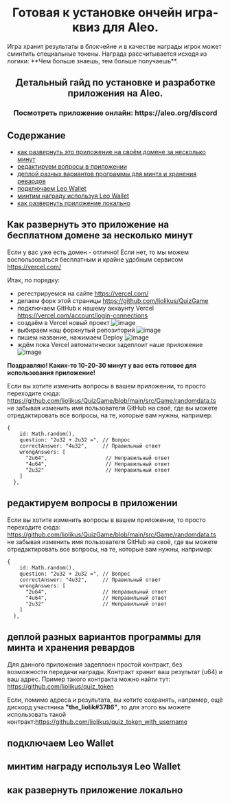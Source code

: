 <h1 align="center">Готовая к установке ончейн игра-квиз для Aleo.</h1>
Игра хранит результаты в блокчейне и в качестве награды игрок может сминтить специальные токены.
Награда рассчитывается исходя из логики: **Чем больше знаешь, тем больше получаешь**.

<h2 align="center">Детальный гайд по установке и разработке приложения на Aleo.</h2>
<h3 align="center">Посмотреть приложение онлайн: https://aleo.org/discord</h3>


## Содержание
  - [как развернуть это приложение на своём домене за несколько минут](#Как--развернуть--это--приложение--на--своём--домене--за--несколько--минут)
  - [редактируем вопросы в приложении](#Редактируе--вопросы--в--приложенииs)
  - [деплой разных вариантов программы для минта и хранения ревардов](#деплой--разных--вариантов--программы--для--минта--и--хранения--ревардов)
  - [подключаем Leo Wallet](#подключаем--Leo--Wallet)
  - [минтим награду используя Leo Wallet](#минтим--награду--используя--Leo--Wallet)
  - [как развернуть приложение локально](#как--развернуть--приложение--локально)
 
## Как развернуть это приложение на бесплатном домене за несколько минут
Если у вас уже есть домен - отлично!
Если нет, то мы можем воспользоваться бесплатным и крайне удобным сервисом https://vercel.com/

Итак, по порядку:
  - регестрируемся на сайте https://vercel.com/
  - делаем форк этой страницы https://github.com/liolikus/QuizGame
  - подключаем GitHub к нашему аккаунту Vercel https://vercel.com/account/login-connections
  - создаём в Vercel новый проект ![image](https://github.com/liolikus/QuizGame/assets/85246338/995f4308-336e-4260-8107-c2f555afe02b)
  - выбираем наш форкнутый репозиторий ![image](https://github.com/liolikus/QuizGame/assets/85246338/639f016a-4ed2-43dd-a223-fd5064b841aa)
  - пишем название, нажимаем Deploy ![image](https://github.com/liolikus/QuizGame/assets/85246338/59732ffa-3c37-4342-9d77-cfde1611eea4)
  - ждём пока Vercel автоматически задеплоит наше приложение ![image](https://github.com/liolikus/QuizGame/assets/85246338/f9303bda-7692-4ac3-8b0b-ad952b4a139a)
 
 **Поздравляю! Каких-то 10-20-30 минут у вас есть готовое для использования приложение!**

Если вы хотите изменить вопросы в вашем приложении, то просто переходите сюда: https://github.com/liolikus/QuizGame/blob/main/src/Game/randomdata.ts не забывая изменить имя пользователя GitHub на своё, где вы можете отредактировать все вопросы, на те, которые вам нужны, например:
```
{
    id: Math.random(),
    question: "2u32 + 2u32 =", // Вопрос
    correctAnswer: "4u32",     // Правильный ответ
    wrongAnswers: [
      "2u64",                   // Неправильный ответ
      "4u64",                   // Неправильный ответ
      "2u32"                    // Неправильный ответ
    ]
  },
```

## редактируем вопросы в приложении
Если вы хотите изменить вопросы в вашем приложении, то просто переходите сюда: https://github.com/liolikus/QuizGame/blob/main/src/Game/randomdata.ts не забывая изменить имя пользователя GitHub на своё, где вы можете отредактировать все вопросы, на те, которые вам нужны, например:
```
{
    id: Math.random(),
    question: "2u32 + 2u32 =", // Вопрос
    correctAnswer: "4u32",     // Правильный ответ
    wrongAnswers: [
      "2u64",                  // Неправильный ответ
      "4u64",                  // Неправильный ответ
      "2u32"                   // Неправильный ответ
    ]
  },
```
## деплой разных вариантов программы для минта и хранения ревардов
Для данного приложения задеплоен простой контракт, без возможности передачи награды.
Контракт хранит ваш результат (u64) и ваш адрес.
Пример такого контракта можно найти тут: https://github.com/liolikus/quiz_token

Если, помимо адреса и результата, вы хотите сохранять, например, ещё дискорд участника **"the_liolik#3786"**, то для этого вы можете использовать такой контракт:https://github.com/liolikus/quiz_token_with_username

## подключаем Leo Wallet
## минтим награду используя Leo Wallet
## как развернуть приложение локально

 
